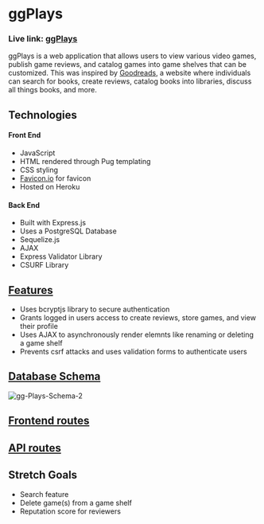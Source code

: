 # ggPlays

### Live link: [ggPlays](ggplay.herokuapp.com)
ggPlays is a web application that allows users to view various video games, publish game reviews, and catalog games into game shelves that can be customized. This was inspired by [Goodreads](https://www.goodreads.com/), a website where individuals can search for books, create reviews, catalog books into libraries, discuss all things books, and more. 

## Technologies
#### Front End
- JavaScript
- HTML rendered through Pug templating
- CSS styling
- [Favicon.io](https://favicon.io/) for favicon
- Hosted on Heroku

#### Back End
- Built with Express.js
- Uses a PostgreSQL Database
- Sequelize.js
- AJAX
- Express Validator Library
- CSURF Library

## [Features](https://github.com/Hieu-Ma/ggplays/wiki/Feature-List)
- Uses bcryptjs library to secure authentication
- Grants logged in users access to create reviews, store games, and view their profile
- Uses AJAX to asynchronously render elemnts like renaming or deleting a game shelf
- Prevents csrf attacks and uses validation forms to authenticate users

## [Database Schema](https://github.com/Hieu-Ma/ggplays/wiki/Database-Schema)
<img src="https://i.ibb.co/wNBRLY7/gg-Plays-Schema-2.png" alt="gg-Plays-Schema-2">

## [Frontend routes](https://github.com/Hieu-Ma/ggplays/wiki/Frontend-Routes)

## [API routes](https://github.com/Hieu-Ma/ggplays/wiki/API-Documentation)

## Stretch Goals
- Search feature
- Delete game(s) from a game shelf
- Reputation score for reviewers

